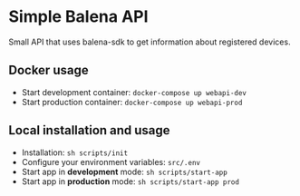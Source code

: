 # Simple Balena API
Small API that uses balena-sdk to get information about registered devices.

## Docker usage
* Start development container: `docker-compose up webapi-dev`
* Start production container: `docker-compose up webapi-prod`

## Local installation and usage
* Installation: `sh scripts/init`
* Configure your environment variables: `src/.env`
* Start app in **development** mode: `sh scripts/start-app`
* Start app in **production** mode: `sh scripts/start-app prod`